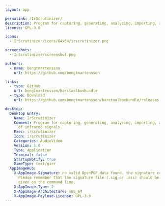 ```yaml
---
layout: app

permalink: /IrScrutinizer/
description: Program for capturing, generating, analyzing, importing, and exporting of infrared signals.
license: GPL-3.0

icons:
  - IrScrutinizer/icons/64x64/irscrutinizer.png

screenshots:
  - IrScrutinizer/screenshot.png

authors:
  - name: bengtmartensson
    url: https://github.com/bengtmartensson

links:
  - type: GitHub
    url: bengtmartensson/harctoolboxbundle
  - type: Download
    url: https://github.com/bengtmartensson/harctoolboxbundle/releases

desktop:
  Desktop Entry:
    Name: IrScrutinizer
    Comment: Program for capturing, generating, analyzing, importing, and exporting
      of infrared signals.
    Exec: irscrutinizer
    Icon: irscrutinizer
    Categories: AudioVideo
    Version: 1.0
    Type: Application
    Terminal: false
    StartupNotify: true
    MimeType: text/girr
  AppImageHub:
    X-AppImage-Signature: no valid OpenPGP data found. the signature could not be verified.
      Please remember that the signature file (.sig or .asc) should be the first file
      given on the command line.
    X-AppImage-Type: 2
    X-AppImage-Architecture: x86_64
    X-AppImage-Payload-License: GPL-3.0
---
```

